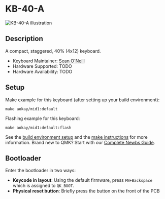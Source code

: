 # KB-40-A

![KB-40-A illustration](https://i.imgur.com/x8FNkei.png)

## Description

A compact, staggered, 40% (4x12) keyboard.

* Keyboard Maintainer: [Sean O'Neill](https://github.com/oneillseanm)
* Hardware Supported: TODO
* Hardware Availability: TODO

## Setup

Make example for this keyboard (after setting up your build environment):

    make aokay/mid1:default

Flashing example for this keyboard:

    make aokay/mid1:default:flash

See the [build environment setup](https://docs.qmk.fm/#/getting_started_build_tools) and the [make instructions](https://docs.qmk.fm/#/getting_started_make_guide) for more information. Brand new to QMK? Start with our [Complete Newbs Guide](https://docs.qmk.fm/#/newbs).

## Bootloader

Enter the bootloader in two ways:

* **Keycode in layout**: Using the default firmware, press `FN+Backspace` which is assigned to `QK_BOOT`.
* **Physical reset button**: Briefly press the button on the front of the PCB
